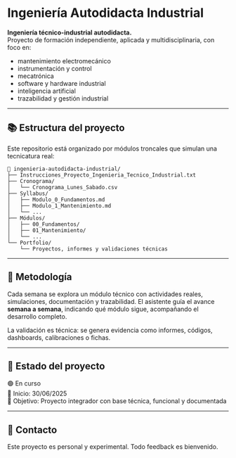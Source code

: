 # Ingeniería Autodidacta Industrial

**Ingeniería técnico-industrial autodidacta.**  
Proyecto de formación independiente, aplicada y multidisciplinaria, con foco en:

- mantenimiento electromecánico  
- instrumentación y control  
- mecatrónica  
- software y hardware industrial  
- inteligencia artificial  
- trazabilidad y gestión industrial

---

## 📚 Estructura del proyecto

Este repositorio está organizado por módulos troncales que simulan una tecnicatura real:

```
📘 ingenieria-autodidacta-industrial/
├── Instrucciones_Proyecto_Ingenieria_Tecnico_Industrial.txt
├── Cronograma/
│   └── Cronograma_Lunes_Sabado.csv
├── Syllabus/
│   ├── Modulo_0_Fundamentos.md
│   ├── Modulo_1_Mantenimiento.md
│   └── ...
├── Módulos/
│   ├── 00_Fundamentos/
│   ├── 01_Mantenimiento/
│   └── ...
└── Portfolio/
    └── Proyectos, informes y validaciones técnicas
```

---

## 🧠 Metodología

Cada semana se explora un módulo técnico con actividades reales, simulaciones, documentación y trazabilidad. El asistente guía el avance **semana a semana**, indicando qué módulo sigue, acompañando el desarrollo completo.

La validación es técnica: se genera evidencia como informes, códigos, dashboards, calibraciones o fichas.

---

## 📌 Estado del proyecto

🟢 En curso  
📅 Inicio: 30/06/2025  
🎯 Objetivo: Proyecto integrador con base técnica, funcional y documentada

---

## 💬 Contacto

Este proyecto es personal y experimental. Todo feedback es bienvenido.
